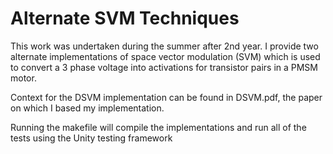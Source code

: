 # Alternate SVM Techniques

This work was undertaken during the summer after 2nd year. I provide two alternate implementations of space vector modulation (SVM) which is used to convert a 3 phase voltage into activations for transistor pairs in a PMSM motor.

Context for the DSVM implementation can be found in DSVM.pdf, the paper on which I based my implementation.

Running the makefile will compile the implementations and run all of the tests using the Unity testing framework 